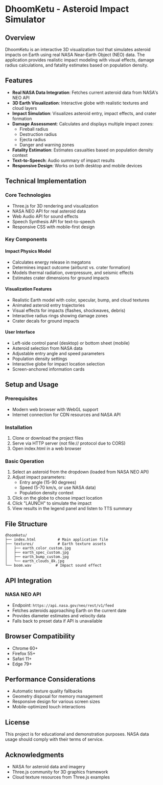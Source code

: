 # DhoomKetu - Asteroid Impact Simulator

## Overview

DhoomKetu is an interactive 3D visualization tool that simulates asteroid impacts on Earth using real NASA Near-Earth Object (NEO) data. The application provides realistic impact modeling with visual effects, damage radius calculations, and fatality estimates based on population density.

## Features

- **Real NASA Data Integration**: Fetches current asteroid data from NASA's NEO API
- **3D Earth Visualization**: Interactive globe with realistic textures and cloud layers
- **Impact Simulation**: Visualizes asteroid entry, impact effects, and crater formation
- **Damage Assessment**: Calculates and displays multiple impact zones:
  - Fireball radius
  - Destruction radius  
  - Ejecta radius
  - Danger and warning zones
- **Fatality Estimation**: Estimates casualties based on population density context
- **Text-to-Speech**: Audio summary of impact results
- **Responsive Design**: Works on both desktop and mobile devices

## Technical Implementation

### Core Technologies
- Three.js for 3D rendering and visualization
- NASA NEO API for real asteroid data
- Web Audio API for sound effects
- Speech Synthesis API for text-to-speech
- Responsive CSS with mobile-first design

### Key Components

#### Impact Physics Model
- Calculates energy release in megatons
- Determines impact outcome (airburst vs. crater formation)
- Models thermal radiation, overpressure, and seismic effects
- Estimates crater dimensions for ground impacts

#### Visualization Features
- Realistic Earth model with color, specular, bump, and cloud textures
- Animated asteroid entry trajectories
- Visual effects for impacts (flashes, shockwaves, debris)
- Interactive radius rings showing damage zones
- Crater decals for ground impacts

#### User Interface
- Left-side control panel (desktop) or bottom sheet (mobile)
- Asteroid selection from NASA data
- Adjustable entry angle and speed parameters
- Population density settings
- Interactive globe for impact location selection
- Screen-anchored information cards

## Setup and Usage

### Prerequisites
- Modern web browser with WebGL support
- Internet connection for CDN resources and NASA API

### Installation
1. Clone or download the project files
2. Serve via HTTP server (not file:// protocol due to CORS)
3. Open index.html in a web browser

### Basic Operation
1. Select an asteroid from the dropdown (loaded from NASA NEO API)
2. Adjust impact parameters:
   - Entry angle (15-90 degrees)
   - Speed (5-70 km/s, or use NASA data)
   - Population density context
3. Click on the globe to choose impact location
4. Click "LAUNCH" to simulate the impact
5. View results in the legend panel and listen to TTS summary

## File Structure
```
dhoomketu/
├── index.html          # Main application file
├── textures/           # Earth texture assets
│   ├── earth_color_custom.jpg
│   ├── earth_spec_custom.jpg  
│   ├── earth_bump_custom.jpg
│   └── earth_clouds_8k.jpg
└── boom.wav           # Impact sound effect
```

## API Integration

### NASA NEO API
- Endpoint: `https://api.nasa.gov/neo/rest/v1/feed`
- Fetches asteroids approaching Earth on the current date
- Provides diameter estimates and velocity data
- Falls back to preset data if API is unavailable

## Browser Compatibility
- Chrome 60+
- Firefox 55+
- Safari 11+
- Edge 79+

## Performance Considerations
- Automatic texture quality fallbacks
- Geometry disposal for memory management
- Responsive design for various screen sizes
- Mobile-optimized touch interactions

## License
This project is for educational and demonstration purposes. NASA data usage should comply with their terms of service.

## Acknowledgments
- NASA for asteroid data and imagery
- Three.js community for 3D graphics framework
- Cloud texture resources from Three.js examples
